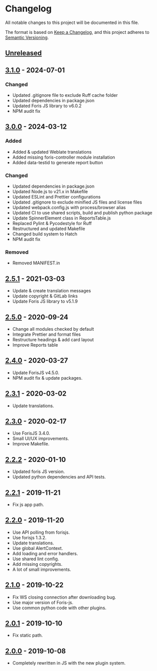 # Changelog

All notable changes to this project will be documented in this file.

The format is based on [Keep a Changelog](https://keepachangelog.com/en/1.0.0/),
and this project adheres to
[Semantic Versioning](https://semver.org/spec/v2.0.0.html).

## [Unreleased]

## [3.1.0] - 2024-07-01

### Changed

-   Updated .gitignore file to exclude Ruff cache folder
-   Updated dependencies in package.json
-   Updated Foris JS library to v6.0.2
-   NPM audit fix

## [3.0.0] - 2024-03-12

### Added

-   Added & updated Weblate translations
-   Added missing foris-controller module installation
-   Added data-testid to generate report button

### Changed

-   Updated dependencies in package.json
-   Updated Node.js to v21.x in Makefile
-   Updated ESLint and Prettier configurations
-   Updated .gitignore to exclude minified JS files and license files
-   Updated webpack.config.js with process/browser alias
-   Updated CI to use shared scripts, build and publish python package
-   Update SpinnerElement class in ReportsTable.js
-   Replaced Pylint & Pycodestyle for Ruff
-   Restructured and updated Makefile
-   Changed build system to Hatch
-   NPM audit fix

### Removed

-   Removed MANIFEST.in

## [2.5.1] - 2021-03-03

-   Update & create translation messages
-   Update copyright & GitLab links
-   Update Foris JS library to v5.1.9

## [2.5.0] - 2020-09-24

-   Change all modules checked by default
-   Integrate Prettier and format files
-   Restructure headings & add card layout
-   Improve Reports table

## [2.4.0] - 2020-03-27

-   Update ForisJS v4.5.0.
-   NPM audit fix & update packages.

## [2.3.1] - 2020-03-02

-   Update translations.

## [2.3.0] - 2020-02-17

-   Use ForisJS 3.4.0.
-   Small UI/UX improvements.
-   Improve Makefile.

## [2.2.2] - 2020-01-10

-   Updated foris JS version.
-   Updated python dependencies and API tests.

## [2.2.1] - 2019-11-21

-   Fix js app path.

## [2.2.0] - 2019-11-20

-   Use API polling from forisjs.
-   Use forisjs 1.3.2.
-   Update translations.
-   Use global AlertContext.
-   Add loading and error handlers.
-   Use shared lint config.
-   Add missing copyrights.
-   A lot of small improvements.

## [2.1.0] - 2019-10-22

-   Fix WS closing connection after downloading bug.
-   Use major version of Foris-js.
-   Use common python code with other plugins.

## [2.0.1] - 2019-10-10

-   Fix static path.

## [2.0.0] - 2019-10-08

-   Completely rewritten in JS with the new plugin system.

[unreleased]: https://gitlab.nic.cz/turris/reforis/reforis-diagnostics/-/compare/v3.1.0...master
[3.1.0]: https://gitlab.nic.cz/turris/reforis/reforis-diagnostics/-/compare/v3.0.0...v3.1.0
[3.0.0]: https://gitlab.nic.cz/turris/reforis/reforis-diagnostics/-/compare/v2.5.1...v3.0.0
[2.5.1]: https://gitlab.nic.cz/turris/reforis/reforis-diagnostics/-/compare/v2.5.0...v2.5.1
[2.5.0]: https://gitlab.nic.cz/turris/reforis/reforis-diagnostics/-/compare/v2.4.0...v2.5.0
[2.4.0]: https://gitlab.nic.cz/turris/reforis/reforis-diagnostics/-/compare/v2.3.1...v2.4.0
[2.3.1]: https://gitlab.nic.cz/turris/reforis/reforis-diagnostics/-/compare/v2.3.0...v2.3.1
[2.3.0]: https://gitlab.nic.cz/turris/reforis/reforis-diagnostics/-/compare/v2.2.2...v2.3.0
[2.2.2]: https://gitlab.nic.cz/turris/reforis/reforis-diagnostics/-/compare/v2.2.1...v2.2.2
[2.2.1]: https://gitlab.nic.cz/turris/reforis/reforis-diagnostics/-/compare/v2.2.0...v2.2.1
[2.2.0]: https://gitlab.nic.cz/turris/reforis/reforis-diagnostics/-/compare/v2.1.0...v2.2.0
[2.1.0]: https://gitlab.nic.cz/turris/reforis/reforis-diagnostics/-/compare/v2.0.1...v2.1.0
[2.0.1]: https://gitlab.nic.cz/turris/reforis/reforis-diagnostics/-/compare/v2.0.0...v2.0.1
[2.0.0]: https://gitlab.nic.cz/turris/reforis/reforis-diagnostics/-/tags/v2.0.0

